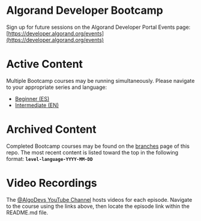 # Algorand Developer Bootcamp
Sign up for future sessions on the Algorand Developer Portal Events page: [https://developer.algorand.org/events](https://developer.algorand.org/events)

# Active Content
Multiple Bootcamp courses may be running simultaneously. Please navigate to your appropriate series and language:
-	[Beginner (ES)](beginner-es/README.md)
-	[Intermediate (EN)](intermediate-en/README.md)

# Archived Content
Completed Bootcamp courses may be found on the [branches]( https://github.com/algorand-devrel/bootcamp/branches) page of this repo. The most recent content is listed toward the top in the following format:
**`level-language-YYYY-MM-DD`**

# Video Recordings
The [@AlgoDevs YouTube Channel](https://youtube.com/@AlgoDevs) hosts videos for each episode. Navigate to the course using the links above, then locate the episode link within the README.md file.
